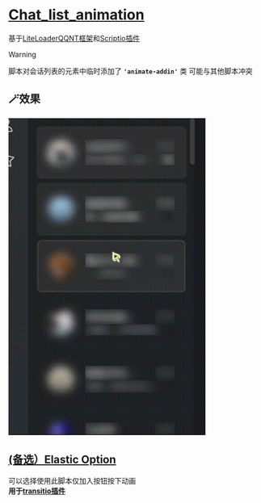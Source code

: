 # **[Chat_list_animation](https://github.com/naahi-i/LiteLoaderQQNT--Transitio--Chat_list_animation/blob/main/Chat_list_animation.js)**
基于[LiteLoaderQQNT框架](https://github.com/LiteLoaderQQNT/LiteLoaderQQNT)和[Scriptio插件](https://github.com/PRO-2684/Scriptio)

> [!WARNING]
> 脚本对会话列表的元素中临时添加了 **`'animate-addin'`** 类 
> 可能与其他脚本冲突

## 🪄效果
![show](gif/show.gif)

## [(备选）Elastic Option](https://github.com/naahi-i/LiteLoaderQQNT--Transitio--Chat_list_animation/blob/main/Elastic%20Option.css) 
可以选择使用此脚本仅加入按钮按下动画  
**用于[transitio插件](https://github.com/PRO-2684/transitio)**
